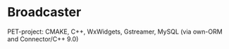 # Broadcaster
PET-project: CMAKE, C++, WxWidgets, Gstreamer, MySQL (via own-ORM and Connector/C++ 9.0)
